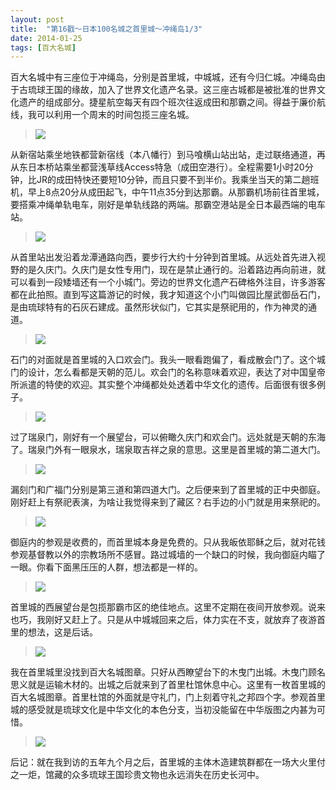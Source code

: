 ```yaml
---
layout: post
title:  "第16戳～日本100名城之首里城～冲绳岛1/3"
date: 2014-01-25
tags: [百大名城]
---
```


百大名城中有三座位于冲绳岛，分别是首里城，中城城，还有今归仁城。冲绳岛由于古琉球王国的缘故，加入了世界文化遗产名录。这三座古城都是被批准的世界文化遗产的组成部分。捷星航空每天有四个班次往返成田和那霸之间。得益于廉价航线，我可以利用一个周末的时间包揽三座名城。

> <img src="{{ site.baseurl }}/assets/oshiro/100/shurijou-001.jpg">

从新宿站乘坐地铁都营新宿线（本八幡行）到马喰横山站出站，走过联络通道，再从东日本桥站乘坐都营浅草线Access特急（成田空港行）。全程需要1小时20分钟，比JR的成田特快还要短10分钟，而且只要不到半价。我乘坐当天的第二趟班机，早上8点20分从成田起飞，中午11点35分到达那霸。从那霸机场前往首里城，要搭乘冲绳单轨电车，刚好是单轨线路的两端。那霸空港站是全日本最西端的电车站。

> <img src="{{ site.baseurl }}/assets/oshiro/100/shurijou-002.jpg">

从首里站出发沿着龙潭通路向西，要步行大约十分钟到首里城。从远处首先进入视野的是久庆门。久庆门是女性专用门，现在是禁止通行的。沿着路边再向前进，就可以看到一段矮墙还有一个小城门。旁边的世界文化遗产石碑格外注目，许多游客都在此拍照。直到写这篇游记的时候，我才知道这个小门叫做园比屋武御岳石门，是由琉球特有的石灰石建成。虽然形状似门，它其实是祭祀用的，作为神灵的通道。

> <img src="{{ site.baseurl }}/assets/oshiro/100/shurijou-003.jpg">

石门的对面就是首里城的入口欢会门。我头一眼看跑偏了，看成散会门了。这个城门的设计，怎么看都是天朝的范儿。欢会门的名称意味着欢迎，表达了对中国皇帝所派遣的特使的欢迎。其实整个冲绳都处处透着中华文化的遗传。后面很有很多例子。

> <img src="{{ site.baseurl }}/assets/oshiro/100/shurijou-004.jpg">

过了瑞泉门，刚好有一个展望台，可以俯瞰久庆门和欢会门。远处就是天朝的东海了。瑞泉门外有一眼泉水，瑞泉取吉祥之泉的意思。这里是首里城的第二道大门。

> <img src="{{ site.baseurl }}/assets/oshiro/100/shurijou-005.jpg">

漏刻门和广福门分别是第三道和第四道大门。之后便来到了首里城的正中央御庭。刚好赶上有祭祀表演，为啥让我觉得来到了藏区？右手边的小门就是用来祭祀的。

> <img src="{{ site.baseurl }}/assets/oshiro/100/shurijou-006.jpg">

御庭内的参观是收费的，而首里城本身是免费的。只从我皈依耶稣之后，就对花钱参观基督教以外的宗教场所不感冒。路过城墙的一个缺口的时候，我向御庭内瞄了一眼。你看下面黑压压的人群，想法都是一样的。

> <img src="{{ site.baseurl }}/assets/oshiro/100/shurijou-007.jpg">

首里城的西展望台是包揽那霸市区的绝佳地点。这里不定期在夜间开放参观。说来也巧，我刚好又赶上了。只是从中城城回来之后，体力实在不支，就放弃了夜游首里的想法，这是后话。

> <img src="{{ site.baseurl }}/assets/oshiro/100/shurijou-008.jpg">

我在首里城里没找到百大名城图章。只好从西瞭望台下的木曳门出城。木曳门顾名思义就是运输木材的。出城之后就来到了首里杜馆休息中心。这里有一枚首里城的百大名城图章。首里杜馆的外面就是守礼门，门上刻着守礼之邦四个字。参观首里城的感受就是琉球文化是中华文化的本色分支，当初没能留在中华版图之内甚为可惜。

> <img src="{{ site.baseurl }}/assets/oshiro/100/shurijou-009.jpg">

后记：就在我到访的五年九个月之后，首里城的主体木造建筑群都在一场大火里付之一炬，馆藏的众多琉球王国珍贵文物也永远消失在历史长河中。
